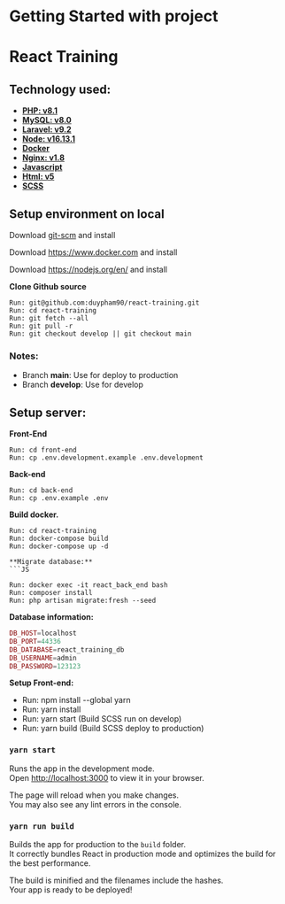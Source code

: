 # Getting Started with project

# React Training

## **Technology used:**

- **[PHP: v8.1](https://www.php.net)**
- **[MySQL: v8.0](https://www.mysql.com)**
- **[Laravel: v9.2](https://laravel.com)**
- **[Node: v16.13.1](https://nodejs.org/en/)**
- **[Docker](https://www.docker.com/)**
- **[Nginx: v1.8](https://www.nginx.com/)**
- **[Javascript](https://developer.mozilla.org/en-US/docs/Web/JavaScript)**
- **[Html: v5](https://www.w3schools.com/html/)**
- **[SCSS](https://sass-lang.com)**


## **Setup environment on local**

Download [git-scm](https://git-scm.com/downloads) and install

Download https://www.docker.com and install

Download https://nodejs.org/en/ and install

**Clone Github source**

```JS
Run: git@github.com:duypham90/react-training.git
Run: cd react-training
Run: git fetch --all
Run: git pull -r
Run: git checkout develop || git checkout main
```

### **Notes:**
- Branch **main**: Use for deploy to production
- Branch **develop**: Use for develop

## **Setup server:**

**Front-End**
```JS
Run: cd front-end
Run: cp .env.development.example .env.development
```

**Back-end**
```JS
Run: cd back-end
Run: cp .env.example .env
```

**Build docker.**

```JS
Run: cd react-training
Run: docker-compose build
Run: docker-compose up -d
```

```
**Migrate database:**
```JS

Run: docker exec -it react_back_end bash
Run: composer install
Run: php artisan migrate:fresh --seed

```
**Database information:**
```PHP
DB_HOST=localhost
DB_PORT=44336
DB_DATABASE=react_training_db
DB_USERNAME=admin
DB_PASSWORD=123123
```

**Setup Front-end:**

- Run: npm install --global yarn
- Run: yarn install
- Run: yarn start (Build SCSS run on develop)
- Run: yarn build (Build SCSS deploy to production)


### `yarn start`

Runs the app in the development mode.\
Open [http://localhost:3000](http://localhost:3000) to view it in your browser.

The page will reload when you make changes.\
You may also see any lint errors in the console.

### `yarn run build`

Builds the app for production to the `build` folder.\
It correctly bundles React in production mode and optimizes the build for the best performance.

The build is minified and the filenames include the hashes.\
Your app is ready to be deployed!
